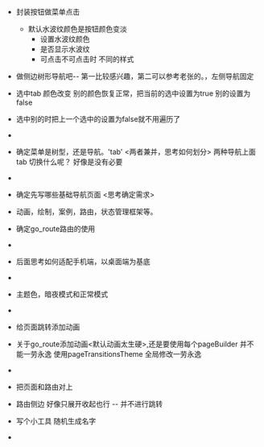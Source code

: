- 封装按钮做菜单点击
  - 默认水波纹颜色是按钮颜色变淡
    - 设置水波纹颜色
    - 是否显示水波纹
    - 可点击不可点击时 不同的样式
- 做侧边树形导航吧-- 第一比较感兴趣，第二可以参考老张的。，左侧导航固定
- 选中tab 颜色改变 别的颜色恢复正常，把当前的选中设置为true 别的设置为 false
- 选中别的时把上一个选中的设置为false就不用遍历了 
- 
- 确定菜单是树型，还是导航。'tab' <两者兼并，思考如何划分> 两种导航上面tab 切换什么呢？ 好像是没有必要
- 
- 确定先写哪些基础导航页面 <思考确定需求>
- 动画，绘制，案例，路由，状态管理框架等。
- 确定go_route路由的使用
- 
- 后面思考如何适配手机端，以桌面端为基底
- 
- 主题色，暗夜模式和正常模式
- 
- 给页面跳转添加动画
- 关于go_route添加动画<默认动画太生硬>,还是要使用每个pageBuilder 并不能一劳永逸 使用pageTransitionsTheme 全局修改一劳永逸
- 
- 把页面和路由对上
- 路由侧边 好像只展开收起也行 -- 并不进行跳转 
- 写个小工具 随机生成名字

- 